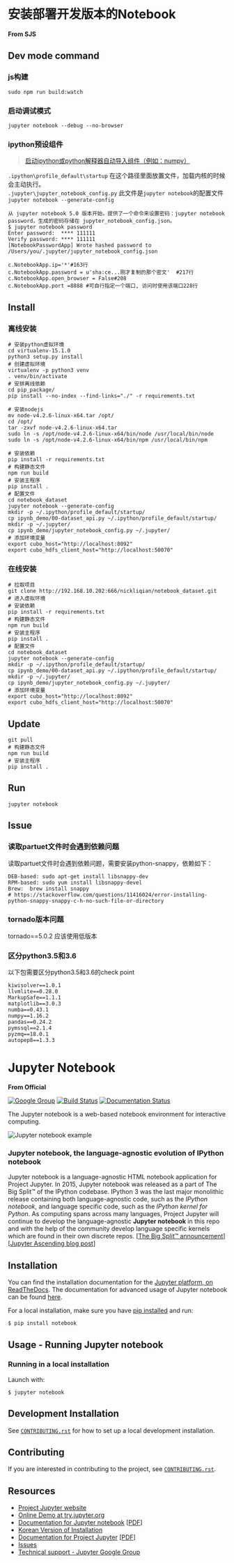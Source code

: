 # 安装部署开发版本的Notebook
**From SJS**
## Dev mode command
### js构建
`sudo npm run build:watch`  
### 启动调试模式
`jupyter notebook --debug --no-browser`  
### ipython预设组件
> [启动ipython或python解释器自动导入组件（例如：numpy）](https://blog.csdn.net/xlinsist/article/details/51168892)  

`.ipython\profile_default\startup` 在这个路径里面放置文件，加载内核的时候会主动执行。  
`.jupyter\jupyter_notebook_config.py` 此文件是`jupyter notebook`的配置文件
`jupyter notebook --generate-config`
```
从 jupyter notebook 5.0 版本开始，提供了一个命令来设置密码：jupyter notebook password，生成的密码存储在 jupyter_notebook_config.json。
$ jupyter notebook password
Enter password:  **** 111111
Verify password: **** 111111
[NotebookPasswordApp] Wrote hashed password to /Users/you/.jupyter/jupyter_notebook_config.json
```
```
c.NotebookApp.ip='*'#163行
c.NotebookApp.password = u'sha:ce...刚才复制的那个密文'  #217行
c.NotebookApp.open_browser = False#208
c.NotebookApp.port =8888 #可自行指定一个端口, 访问时使用该端口228行
```

## Install
### 离线安装
```
# 安装python虚拟环境
cd virtualenv-15.1.0
python3 setup.py install
# 创建虚拟环境
virtualenv -p python3 venv
. venv/bin/activate
# 安排离线依赖
cd pip_package/
pip install --no-index --find-links="./" -r requirements.txt

# 安装nodejs
mv node-v4.2.6-linux-x64.tar /opt/
cd /opt/
tar -zxvf node-v4.2.6-linux-x64.tar
sudo ln -s /opt/node-v4.2.6-linux-x64/bin/node /usr/local/bin/node
sudo ln -s /opt/node-v4.2.6-linux-x64/bin/npm /usr/local/bin/npm

# 安装依赖
pip install -r requirements.txt
# 构建静态文件
npm run build 
# 安装主程序
pip install .
# 配置文件
cd notebook_dataset
jupyter notebook --generate-config  
mkdir -p ~/.ipython/profile_default/startup/
cp ipynb_demo/00-dataset_api.py ~/.ipython/profile_default/startup/ 
mkdir -p ~/.jupyter/
cp ipynb_demo/jupyter_notebook_config.py ~/.jupyter/
# 添加环境变量
export cubo_host="http://localhost:8092"
export cubo_hdfs_client_host="http://localhost:50070"
```

### 在线安装
```
# 拉取项目
git clone http://192.168.10.202:666/nickliqian/notebook_dataset.git
# 进入虚拟环境
# 安装依赖
pip install -r requirements.txt
# 构建静态文件
npm run build 
# 安装主程序
pip install .
# 配置文件
cd notebook_dataset
jupyter notebook --generate-config  
mkdir -p ~/.ipython/profile_default/startup/
cp ipynb_demo/00-dataset_api.py ~/.ipython/profile_default/startup/ 
mkdir -p ~/.jupyter/
cp ipynb_demo/jupyter_notebook_config.py ~/.jupyter/
# 添加环境变量
export cubo_host="http://localhost:8092"
export cubo_hdfs_client_host="http://localhost:50070"
```

## Update
```
git pull
# 构建静态文件
npm run build 
# 安装主程序
pip install .
```

## Run
```
jupyter notebook
```

## Issue
### 读取partuet文件时会遇到依赖问题
读取partuet文件时会遇到依赖问题，需要安装python-snappy，依赖如下：
```
DEB-based: sudo apt-get install libsnappy-dev
RPM-based: sudo yum install libsnappy-devel
Brew:  brew install snappy
# https://stackoverflow.com/questions/11416024/error-installing-python-snappy-snappy-c-h-no-such-file-or-directory
```

### tornado版本问题
tornado==5.0.2 应该使用低版本

### 区分python3.5和3.6
以下包需要区分python3.5和3.6的check point
```
kiwisolver==1.0.1
llvmlite==0.28.0
MarkupSafe==1.1.1
matplotlib==3.0.3
numba==0.43.1
numpy==1.16.2
pandas==0.24.2
pymssql==2.1.4
pyzmq==18.0.1
autopep8==1.3.3
```


# Jupyter Notebook
**From Official**  

[![Google Group](https://img.shields.io/badge/-Google%20Group-lightgrey.svg)](https://groups.google.com/forum/#!forum/jupyter)
[![Build Status](https://travis-ci.org/jupyter/notebook.svg?branch=master)](https://travis-ci.org/jupyter/notebook)
[![Documentation Status](https://readthedocs.org/projects/jupyter-notebook/badge/?version=latest)](http://jupyter-notebook.readthedocs.io/en/latest/?badge=latest)
                


The Jupyter notebook is a web-based notebook environment for interactive
computing.

![Jupyter notebook example](docs/resources/running_code_med.png "Jupyter notebook example")

### Jupyter notebook, the language-agnostic evolution of IPython notebook
Jupyter notebook is a language-agnostic HTML notebook application for
Project Jupyter. In 2015, Jupyter notebook was released as a part of
The Big Split™ of the IPython codebase. IPython 3 was the last major monolithic
release containing both language-agnostic code, such as the *IPython notebook*,
and language specific code, such as the *IPython kernel for Python*. As
computing spans across many languages, Project Jupyter will continue to develop the
language-agnostic **Jupyter notebook** in this repo and with the help of the
community develop language specific kernels which are found in their own
discrete repos.
[[The Big Split™ announcement](https://blog.jupyter.org/the-big-split-9d7b88a031a7)]
[[Jupyter Ascending blog post](https://blog.jupyter.org/jupyter-ascending-1bf5b362d97e)]

## Installation
You can find the installation documentation for the
[Jupyter platform, on ReadTheDocs](https://jupyter.readthedocs.io/en/latest/install.html).
The documentation for advanced usage of Jupyter notebook can be found
[here](https://jupyter-notebook.readthedocs.io/en/latest/).

For a local installation, make sure you have
[pip installed](https://pip.readthedocs.io/en/stable/installing/) and run:

    $ pip install notebook

## Usage - Running Jupyter notebook

### Running in a local installation

Launch with:

    $ jupyter notebook

## Development Installation

See [`CONTRIBUTING.rst`](CONTRIBUTING.rst) for how to set up a local development installation.

## Contributing

If you are interested in contributing to the project, see [`CONTRIBUTING.rst`](CONTRIBUTING.rst).

## Resources
- [Project Jupyter website](https://jupyter.org)
- [Online Demo at try.jupyter.org](https://try.jupyter.org)
- [Documentation for Jupyter notebook](https://jupyter-notebook.readthedocs.io/en/latest/) [[PDF](https://media.readthedocs.org/pdf/jupyter-notebook/latest/jupyter-notebook.pdf)]
- [Korean Version of Installation](https://github.com/ChungJooHo/Jupyter_Kor_doc/)
- [Documentation for Project Jupyter](https://jupyter.readthedocs.io/en/latest/index.html) [[PDF](https://media.readthedocs.org/pdf/jupyter/latest/jupyter.pdf)]
- [Issues](https://github.com/jupyter/notebook/issues)
- [Technical support - Jupyter Google Group](https://groups.google.com/forum/#!forum/jupyter)

